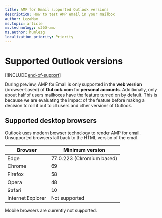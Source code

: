 ```yaml
---
title: AMP for Email supported Outlook versions
description: How to test AMP email in your mailbox
author: LezaMax
ms.topic: article
ms.technology: o365-amp
ms.author: humlezg
localization_priority: Priority
---
```

# Supported Outlook versions

[!INCLUDE [end-of-support](includes/end-of-support.md)]

During preview, AMP for Email is only supported in the **web version** (browser-based) of **Outlook.com** for **personal accounts**. Additionally, only about half of users mailboxes have the feature turned on by default. This is because we are evaluating the impact of the feature before making a decision to roll it out to all users and other versions of Outlook.

## Supported desktop browsers

Outlook uses modern browser technology to render AMP for email. Unsupported browsers fall back to the HTML version of the email.

| Browser | Minimum version|
|-------|-----|
| Edge  | 77.0.223 (Chromium based) |
| Chrome  | 69 |
| Firefox  | 58 |
| Opera  | 48 |
| Safari  | 10 |
| Internet Explorer| Not supported |

Mobile browsers are currently not supported.
